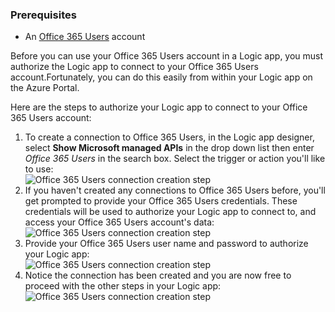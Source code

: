 ### Prerequisites
* An [Office 365 Users](https://office365.com) account  

Before you can use your Office 365 Users account in a Logic app, you must authorize the Logic app to connect to your Office 365 Users account.Fortunately, you can do this easily from within your Logic app on the Azure Portal.  

Here are the steps to authorize your Logic app to connect to your Office 365 Users account:  

1. To create a connection to Office 365 Users, in the Logic app designer, select **Show Microsoft managed APIs** in the drop down list then enter *Office 365 Users* in the search box. Select the trigger or action you'll like to use:  
   ![Office 365 Users connection creation step](./media/connectors-create-api-office365users/office365users-1.png)  
2. If you haven't created any connections to Office 365 Users before, you'll get prompted to provide your Office 365 Users credentials. These credentials will be used to authorize your Logic app to connect to, and access your Office 365 Users account's data:  
   ![Office 365 Users connection creation step](./media/connectors-create-api-office365users/office365users-2.png)  
3. Provide your Office 365 Users user name and password to authorize your Logic app:  
   ![Office 365 Users connection creation step](./media/connectors-create-api-office365users/office365users-3.png)  
4. Notice the connection has been created and you are now free to proceed with the other steps in your Logic app:  
   ![Office 365 Users connection creation step](./media/connectors-create-api-office365users/office365users-4.png)  

